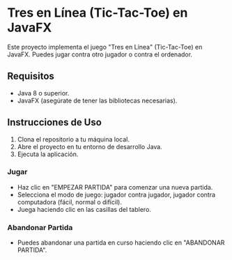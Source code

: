 # Tres en Línea (Tic-Tac-Toe) en JavaFX

Este proyecto implementa el juego "Tres en Línea" (Tic-Tac-Toe) en JavaFX. Puedes jugar contra otro jugador o contra el ordenador.

## Requisitos

- Java 8 o superior.
- JavaFX (asegúrate de tener las bibliotecas necesarias).

## Instrucciones de Uso

1. Clona el repositorio a tu máquina local.
2. Abre el proyecto en tu entorno de desarrollo Java.
3. Ejecuta la aplicación.

### Jugar

- Haz clic en "EMPEZAR PARTIDA" para comenzar una nueva partida.
- Selecciona el modo de juego: jugador contra jugador, jugador contra computadora (fácil, normal o difícil).
- Juega haciendo clic en las casillas del tablero.

### Abandonar Partida

- Puedes abandonar una partida en curso haciendo clic en "ABANDONAR PARTIDA".


